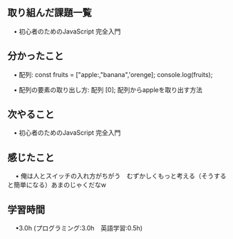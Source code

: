 ## 取り組んだ課題一覧

 　• 初心者のためのJavaScript 完全入門

## 分かったこと

 　• 配列: const fruits = ["apple:,"banana",'orenge];
       console.log(fruits);

 　• 配列の要素の取り出し方: 配列 [0]; 配列からappleを取り出す方法

## 次やること　

 　• 初心者のためのJavaScript 完全入門

## 感じたこと

　 • 俺は人とスイッチの入れ方がちがう　むずかしくもっと考える（そうすると簡単になる）あまのじゃくだなw

## 学習時間

　 •3.0h (プログラミング:3.0h　英語学習:0.5h)
